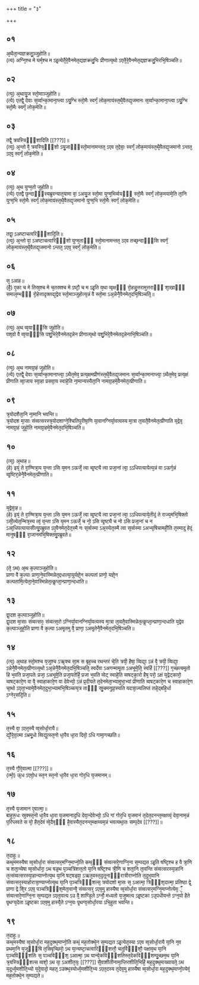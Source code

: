 +++
title = "३"

+++
## ०१
अ᳘थैता᳘न्यज्ञक्रतू᳘ञ्जुहोति॥  
(त्य) अग्नि᳘श्च मे घर्म᳘श्च म ऽइ᳘त्येतै᳘रे᳘वैनमेत᳘द्यज्ञक्रतु᳘भिः प्रीणात्य᳘थो ऽएतै᳘रे᳘वैनमेत᳘द्यज्ञक्रतु᳘भिरभि᳘षिञ्चति॥  
## ०२
(त्य᳘) अ᳘थायु᳘ज स्तो᳘माञ्जुहोति॥  
(त्ये) एतद्वै᳘ देवाः स᳘र्व्वान्का᳘माना᳘प्त्वा ऽयु᳘ग्भि स्तो᳘मैः स्वर्गं᳘ लोक᳘मायंस्त᳘थै᳘वैतद्य᳘जमानः स᳘र्व्वान्का᳘माना᳘प्त्वा ऽयु᳘ग्भि स्तो᳘मैः स्वर्गं᳘ लोक᳘मेति॥  
## ०३
तद्वै᳘ त्रयस्त्रिᳫँ᳭शादिति [[???]]॥  
(त्य᳘) अ᳘न्तो वै᳘ त्रयस्त्रि᳘ᳫँ᳘शो ऽयु᳘जाᳫँ᳭स्तो᳘मानामन्तत᳘ ऽएव त᳘द्देवाः᳘ स्वर्गं᳘ लोक᳘मायंस्त᳘थै᳘वैतद्य᳘जमानो ऽन्तत᳘ ऽएव᳘ स्वर्गं᳘ लोक᳘मेति॥  
## ०४
(त्य᳘) अ᳘थ युग्म᳘तो जुहोति॥  
(त्ये) एतद्वै छ᳘न्दाᳫँ᳭स्यब्रुवन्यात᳘यामा वा᳘ ऽअयु᳘ज स्तो᳘मा युग्म᳘भिर्व्वयᳫँ᳭ स्तो᳘मैः स्वर्गं᳘ लोक᳘मयामे᳘ति ता᳘नि युग्म᳘भि स्तो᳘मैः स्वर्गं᳘ लोक᳘मायंस्त᳘थै᳘वैतद्य᳘जमानो युग्म᳘भि स्तो᳘मैः स्वर्गं᳘ लोक᳘मेति॥  
## ०५
तद्वा᳘ ऽअष्टाचत्वरिᳫँ᳭शादि᳘ति॥  
(त्य᳘) अ᳘न्तो वा᳘ ऽअष्टाचत्वारिᳫँ᳭शो युग्म᳘ताᳫँ᳭ स्तो᳘मानामन्तत᳘ ऽएव तच्छ᳘न्दाᳫँ᳭सि स्वर्गं᳘ लोक᳘मायंस्त᳘थै᳘वैतद्य᳘जमानो ऽन्तत᳘ ऽएव᳘ स्वर्गं᳘ लोक᳘मेति॥  
## ०६
स᳘ ऽआह॥  
(है᳘) ए᳘का च मे तिस्र᳘श्च मे च᳘तस्रश्च मे ऽष्टौ᳘ च म ऽइ᳘ति य᳘था व्वृक्षᳫँ᳭ रो᳘हन्नु᳘त्तरामुत्तराᳫँ᳭ शा᳘खाᳫँ᳭ समाल᳘म्भᳫँ᳭ रो᳘हेत्तादृक्तद्य᳘द्वेव स्तो᳘माञ्जुहोत्य᳘न्नं वै स्तो᳘मा ऽअ᳘न्नेनै᳘वैनमेत᳘दभि᳘षिञ्चति᳘॥  
## ०७
(त्य᳘) अ᳘थ व्व᳘याᳫँ᳭सि जुहोति॥  
पश᳘वो वै व्व᳘याᳫँ᳭सि पशु᳘भिरे᳘वैनमेतद᳘न्नेन प्रीणात्य᳘थो पशु᳘भिरे᳘वैनमेतद᳘न्नेनाभि᳘षिञ्चति॥  
## ०८
(त्य᳘) अ᳘थ नामग्रा᳘हं जुहोति॥  
(त्ये) एतद्वै᳘ देवाः स᳘र्व्वान्का᳘मानाप्त्वा᳘ ऽथैत᳘मेव᳘ प्रत्य᳘क्षमप्रीणंस्त᳘थै᳘वैतद्य᳘जमानः स᳘र्व्वान्का᳘मानाप्त्वा᳘ ऽथैत᳘मेव᳘ प्रत्य᳘क्षं प्रीणाति व्वा᳘जाय स्वा᳘हा प्रसवा᳘य स्वाहे᳘ति ना᳘मान्यस्यैता᳘नि नामग्रा᳘हमे᳘वैनमेत᳘त्प्रीणाति॥  
## ०९
त्र᳘योदशैता᳘नि ना᳘मानि भवन्ति॥  
त्र᳘योदश मा᳘साः संव्वत्सरस्त्र᳘योदशाग्ने᳘श्चितिपुरीषा᳘णि या᳘वानग्निर्या᳘वत्यस्य मा᳘त्रा ता᳘वतै᳘वैनमेत᳘त्प्रीणाति य᳘द्वेव᳘ नामग्रा᳘हं जुहो᳘ति नामग्रा᳘हमे᳘वैनमेत᳘दभि᳘षिञ्चति॥  
## १०
(त्य᳘) अ᳘थाह॥  
(हे) इयं᳘ ते रा᳘ण्मित्रा᳘य य᳘न्ता ऽसि य᳘मन ऽऊर्जे᳘ त्वा व्वृ᳘ष्ट्यै त्वा प्रजा᳘नां त्वा᳘ ऽऽधिपत्यायेत्य᳘न्नं वा ऽऊर्ग᳘न्नं व्वृ᳘ष्टिर᳘न्नेनै᳘वैनमेत᳘त्प्रीणाति॥  
## ११
य᳘द्वेवा᳘ह॥  
(हे) इयं᳘ ते रा᳘ण्मित्रा᳘य य᳘न्ता ऽसि य᳘मन ऽऊर्जे᳘ त्वा व्वृ᳘ष्ट्यै त्वा प्रजा᳘नां त्वा᳘ ऽऽधिपत्याये᳘तीदं᳘ ते राज्य᳘मभि᳘षिक्तो ऽसी᳘त्येत᳘न्मित्र᳘स्य त्वं᳘ य᳘न्ता ऽसि य᳘मन ऽऊर्जे᳘ च नो᳘ ऽसि व्वृ᳘ष्ट्यै च नो ऽसि प्रजा᳘नां च न ऽआ᳘धिपत्यायासीत्यु᳘पब्रुवत ऽए᳘वैनमेत᳘देत᳘स्मै नः स᳘र्व्वस्मा ऽअ᳘स्येत᳘स्मै त्वा स᳘र्व्वस्मा ऽअभ्य᳘षिचामही᳘ति त᳘स्मादु हेदं᳘ मानुषᳫँ᳭ रा᳘जानमभि᳘षिक्तमु᳘पब्रुवते॥  
## १२
(ते᳘ ऽथ) अ᳘थ क᳘ल्पाञ्जुहोति॥  
प्राणा वै क᳘ल्पाः प्राणा᳘ने᳘वास्मिन्नेत᳘द्दधात्या᳘युर्यज्ञे᳘न कल्पतां प्राणो᳘ यज्ञे᳘न कल्पतामि᳘त्येता᳘ने᳘वास्मिन्नेत᳘त्कॢप्ता᳘न्प्राणा᳘न्दधाति॥  
## १३
द्वा᳘दश क᳘ल्पाञ्जुहोति॥  
द्वा᳘दश मा᳘साः संव्वत्सरः᳘ संव्वत्स᳘रो ऽग्निर्या᳘वानग्निर्या᳘वत्यस्य मा᳘त्रा ता᳘वतै᳘वास्मिन्नेत᳘त्कॢप्ता᳘न्प्राणा᳘न्दधाति य᳘द्वेव क᳘ल्पाञ्जुहो᳘ति प्राणा वै क᳘ल्पा ऽअमृ᳘तमु वै᳘ प्राणा᳘ ऽअमृ᳘तेनै᳘वैनमेत᳘दभि᳘षिञ्चति॥  
## १४
(त्य᳘) अ᳘थाह स्तो᳘मश्च य᳘जुश्च ऽऋ᳘क्च सा᳘म स बृह᳘च्च रथन्तरं चे᳘ति त्रयी᳘ हैषा᳘ व्विद्या᳘ ऽन्नं वै᳘ त्रयी᳘ व्विद्या᳘ ऽन्नेनै᳘वैनमेत᳘त्प्रीणात्य᳘थो ऽअ᳘न्नेनै᳘वैनमेत᳘दभि᳘षिञ्चति᳘ स्वर्देवा ऽअगन्मामृ᳘ता ऽअभूमे᳘ति᳘ स्वर्हि [[???]] ग᳘च्छत्यमृ᳘तो हि भ᳘वति प्रजा᳘पतेः प्रजा᳘ ऽअभूमे᳘ति प्रजा᳘पतेर्हि᳘ प्रजा भ᳘वति व्वेट् स्वाहे᳘ति व्वषट्का᳘रो हैष᳘ परो᳘ ऽक्षं य᳘द्वेट्कारो᳘ व्वषट्कारे᳘ण वा वै᳘ स्वाहाकारे᳘ण वा देवेभ्यो᳘ ऽन्नं प्र᳘दीयते त᳘देनमेता᳘भ्यामुभा᳘भ्यां प्रीणाति व्वषट्कारे᳘ण च स्वाहाकारे᳘ण चा᳘थो ऽएता᳘भ्यामे᳘वैनमेत᳘दुभा᳘भ्यामभि᳘षिञ्चत्य᳘त्र ताᳫँ᳭ स्रु᳘चमनुप्रा᳘स्यति यदत्रा᳘ज्यलिप्तं तन्ने᳘द्बहि᳘र्धा ऽग्नेर᳘सदि᳘ति॥  
## १५
त᳘स्यै वा᳘ ऽएत᳘स्यै व्व᳘सोर्धा᳘रायै॥  
द्यौ᳘रे᳘वा᳘त्मा ऽभ्रमू᳘धो व्विद्युत्स्त᳘नो धा᳘रैव धा᳘रा दिवो᳘ ऽधि गामा᳘गच्छति॥  
## १६
त᳘स्यै गौ᳘रे᳘वात्मा [[???]]॥  
(त्मो᳘) ऊ᳘ध ऽएवो᳘ध स्त᳘न स्त᳘नो धा᳘रैव धा᳘रा गोर᳘धि य᳘जमानम्॥  
## १७
त᳘स्यै य᳘जामान ए᳘वात्मा᳘॥  
बाहुरू᳘धः स्रुक्स्त᳘नो धा᳘रैव धा᳘रा य᳘जमानाद᳘धि देवा᳘न्देवेभ्यो᳘ ऽधि गां गोर᳘धि य᳘जमानं त᳘देत᳘दनन्त᳘मक्षय्यं᳘ देवा᳘नाम᳘न्नं प᳘रिप्लवते स यो᳘ हैत᳘देवं व्वे᳘दैव᳘ᳫँ᳘ है᳘वास्यैत᳘दनन्त᳘मक्षय्यम᳘न्नं भवत्यथा᳘तः सम्प᳘देव [[???]]॥  
## १८
त᳘दाहुः॥  
कथ᳘ममस्यैषा व्व᳘सोर्धा᳘रा संव्वत्सर᳘मग्नि᳘माप्नो᳘ति कथ᳘ᳫँ᳘ संव्वत्सरे᳘णाग्नि᳘ना स᳘म्पद्यत ऽइ᳘ति षष्टि᳘श्च ह वै त्रा᳘णि च शता᳘न्येषा व्व᳘सोर्धारा᳘ ऽथ षड᳘थ प᳘ञ्चत्रिंशत्त᳘तो या᳘नि षष्टि᳘श्च त्री᳘णि च शता᳘नि ता᳘वन्ति संव्वत्सरस्या᳘हानि त᳘त्संव्वत्सरस्या᳘हान्याप्नोत्य᳘थ या᳘नि षट्षड्वा᳘ ऽऋत᳘वस्त᳘दृतूनाᳫँ᳭रात्रीराप्नोति त᳘दुभ᳘यानि संव्वत्सर᳘स्याहोरात्रा᳘ण्याप्नोत्य᳘थ या᳘नि प᳘ञ्चत्रिᳫँ᳭शत्स᳘ त्रयोदशो मा᳘सः स᳘ ऽआत्मा᳘ त्रिᳫँ᳭श᳘दात्मा᳘ प्रतिष्ठा द्वे᳘ प्राणा द्वे शि᳘र ऽएव᳘ पञ्चत्रिᳫँ᳭श᳘मेता᳘वान्वै᳘ संव्वत्सर᳘  ऽएव᳘मु हास्यैषा व्व᳘सोर्धा᳘रा संव्वत्सर᳘मग्नि᳘माप्नोत्येव᳘ँँ᳘ संव्वत्सरे᳘णाग्नि᳘ना स᳘म्पद्यत ऽएता᳘वत्य ऽउ वै᳘ शाण्डि᳘ले ऽग्नौ᳘ मध्यतो य᳘जुष्मत्य ऽइ᳘ष्टका ऽउ᳘पधीयन्ते ऽग्न᳘यो हैते पृ᳘थग्य᳘देता ऽइ᳘ष्टका ऽएव᳘मु हास्यै᳘ते ऽग्न᳘यः पृ᳘थग्व᳘सोर्धा᳘रया ऽभि᳘हुता भवन्ति॥  
## १९
त᳘दाहुः॥  
कथ᳘मस्यैषा व्व᳘सोर्धा᳘रा मह᳘दुक्थ᳘माप्नो᳘ति कथं᳘ मह᳘तोक्थे᳘न स᳘म्पद्यत ऽइ᳘त्येत᳘स्या ऽएव व्व᳘सोर्धा᳘रायै या᳘नि न᳘व प्रथमा᳘नि य᳘जूᳫँ᳭षि त᳘त्त्रिवृच्छिरो᳘ ऽथ या᳘न्यष्टा᳘चत्वारिᳫँ᳭शत्तौ᳘ चतुर्विᳫँ᳭शौ᳘ पक्षाव᳘थ या᳘नि प᳘ञ्चविᳫँ᳭शतिः स᳘ पञ्चविᳫँ᳭श᳘ ऽआत्मा᳘ ऽथ यान्ये᳘कविᳫँ᳭शतिस्त᳘देकविᳫँ᳭शम्पु᳘च्छम᳘थ या᳘नि त्र᳘यस्त्रिᳫँ᳭शत्स व्वशो᳘ ऽथ या᳘ ऽअशीत᳘यः᳘ [[???]] सै᳘वाशीतीनामा᳘प्तिरशीति᳘भिर्हि᳘ मह᳘दुक्थ᳘माख्यायते᳘ ऽथ य᳘दूर्ध्व᳘मशीति᳘भ्यो य᳘दे᳘वादो᳘ महत᳘ ऽउक्थ᳘स्योर्ध्व᳘मशीति᳘भ्य ऽएत᳘दस्य त᳘देव᳘मु हास्यैषा व्व᳘सोर्धा᳘रा मह᳘दुक्थ᳘माप्नो᳘त्येवं᳘ मह᳘तोक्थे᳘न स᳘म्पद्यते॥  
